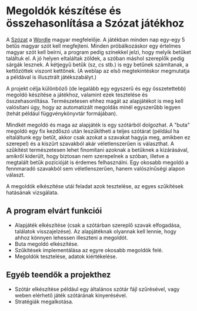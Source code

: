 # Megoldók készítése és összehasonlítása a Szózat játékhoz

A [Szózat](https://szozat.miklosdanka.com/) a [Wordle](https://www.nytimes.com/games/wordle/index.html)
magyar megfelelője. A játékban minden nap egy-egy 5 betűs magyar szót kell megfejteni.
Minden próbálkozáskor egy értelmes magyar szót kell beírni, a program pedig színekkel
jelzi, hogy melyik betűket találtuk el. A jó helyen eltaláltak zöldek,
a szóban máshol szereplők pedig sárgák lesznek. A kétjegyű betűk (sz, cs stb.)
is egy betűnek számítanak, a kettőzöttek viszont kettőnek. (A weblap az első
megtekintéskor megmutatja a példával is illusztrált játékszabályt.)

A projekt célja különböző (de legalább egy egyszerű és egy összetettebb)
megoldó készítése a játékhoz, valamint ezek tesztelése és összehasonlítása.
Természetesen ehhez magát az alapjátékot is meg kell valósítani úgy, hogy
az automatizált megoldás minél egyszerűbb legyen (tehát például függvénykönyvtár
formájában).

Mindkét megoldó és maga az alapjáték is egy szótárból dolgozhat.
A "buta" megoldó egy fix kezdőszó után leszűkítheti a teljes szótárat
(például ha eltaláltunk egy betűt, akkor csak azokat a szavakat hagyja meg,
amikben ez szerepel) és a kiszűrt szavakból akár véletlenszerűen
is választhat. A szűkítést természetesen lehet finomítani azoknak
a betűknek a kizárásával, amikről kiderült, hogy biztosan nem szerepelnek
a szóban, illetve a megtalált betűk pozícióját is érdemes felhasználni.
Egy okosabb megoldó a fennmaradó szavakból sem véletlenszerűen, hanem
valószínűségi alapon választ.

A megoldók elkészítése utái feladat azok tesztelése, az egyes szűkítések
hatásának vizsgálata.

## A program elvárt funkciói

  * Alapjáték elkészítése (csak a szótárban szereplő szavak elfogadása,
  találatok visszajelzése). Az alapjátéknak olyannak kell lennie, hogy ahhoz könnyen lehessen illeszteni
  a megoldót.
  * Buta megoldó elkészítése.
  * Szűkítések implementálása az egyre okosabb megoldók felé.
  * Megoldók tesztelése, adatok kiértékelése.

## Egyéb teendők a projekthez

  * Szótár elkészítése például egy általános szótár fájl szűrésével, vagy weben elérhető játék szótárának kinyerésével.
  * Stratégiák megalkotása.

